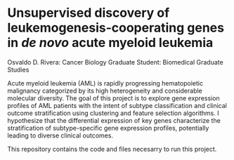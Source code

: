 # Unsupervised discovery of leukemogenesis-cooperating genes in *de novo* acute myeloid leukemia

Osvaldo D. Rivera: Cancer Biology Graduate Student: Biomedical Graduate Studies

Acute myeloid leukemia (AML) is rapidly progressing hematopoietic malignancy categorized by its high heterogeneity and considerable molecular diversity. The goal of this project is to explore gene expression profiles of AML patients with the intent of subtype classification and clinical outcome stratification using clustering and feature selection algorithms. I hypothesize that the differential expression of key genes characterize the stratification of subtype-specific gene expression profiles, potentially leading to diverse clinical outcomes.

This repository contains the code and files necesarry to run this project.
